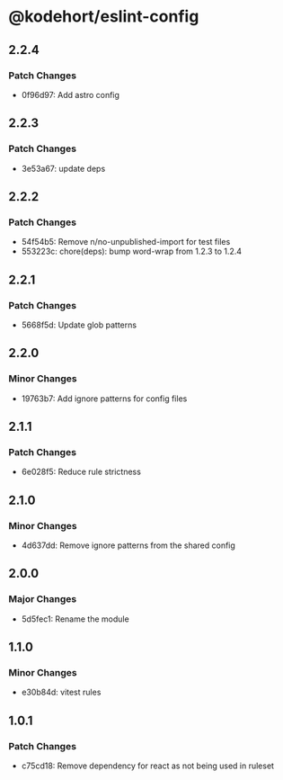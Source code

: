 # @kodehort/eslint-config

## 2.2.4

### Patch Changes

- 0f96d97: Add astro config

## 2.2.3

### Patch Changes

- 3e53a67: update deps

## 2.2.2

### Patch Changes

- 54f54b5: Remove n/no-unpublished-import for test files
- 553223c: chore(deps): bump word-wrap from 1.2.3 to 1.2.4

## 2.2.1

### Patch Changes

- 5668f5d: Update glob patterns

## 2.2.0

### Minor Changes

- 19763b7: Add ignore patterns for config files

## 2.1.1

### Patch Changes

- 6e028f5: Reduce rule strictness

## 2.1.0

### Minor Changes

- 4d637dd: Remove ignore patterns from the shared config

## 2.0.0

### Major Changes

- 5d5fec1: Rename the module

## 1.1.0

### Minor Changes

- e30b84d: vitest rules

## 1.0.1

### Patch Changes

- c75cd18: Remove dependency for react as not being used in ruleset
